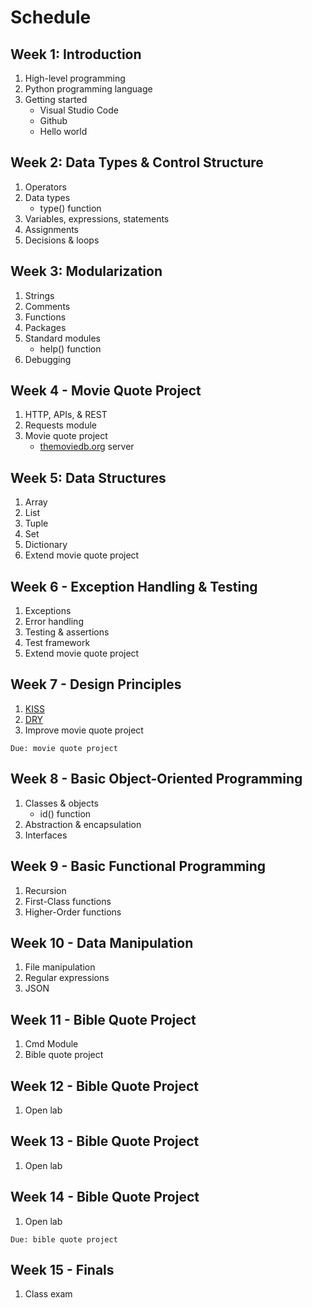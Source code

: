 # Schedule

## Week 1: Introduction
1. High-level programming
2. Python programming language
3. Getting started
   * Visual Studio Code
   * Github
   * Hello world

## Week 2: Data Types & Control Structure
1. Operators
2. Data types
   - type() function
3. Variables, expressions, statements
4. Assignments
5. Decisions & loops

## Week 3: Modularization
1. Strings
2. Comments
3. Functions
4. Packages
5. Standard modules
   - help() function
6. Debugging

## Week 4 - Movie Quote Project
1. HTTP, APIs, & REST
2. Requests module
3. Movie quote project
   - [themoviedb.org](themoviedb.org) server

## Week 5: Data Structures
1. Array
2. List
3. Tuple
4. Set
5. Dictionary
6. Extend movie quote project

## Week 6 - Exception Handling & Testing
1. Exceptions
2. Error handling
3. Testing & assertions
4. Test framework
5. Extend movie quote project

## Week 7 - Design Principles
1. [KISS](https://dzone.com/articles/software-design-principles-dry-and-kiss)
2. [DRY](https://dzone.com/articles/software-design-principles-dry-and-kiss)
4. Improve movie quote project

`Due: movie quote project`

## Week 8 - Basic Object-Oriented Programming
1. Classes & objects
   - id() function
2. Abstraction & encapsulation
3. Interfaces

## Week 9 - Basic Functional Programming
1. Recursion
2. First-Class functions
3. Higher-Order functions

## Week 10 - Data Manipulation
1. File manipulation
2. Regular expressions
3. JSON

## Week 11 - Bible Quote Project
1. Cmd Module
2. Bible quote project

## Week 12 - Bible Quote Project
1. Open lab

## Week 13 - Bible Quote Project
1. Open lab

## Week 14 - Bible Quote Project
1. Open lab

`Due: bible quote project`

## Week 15 - Finals
1. Class exam
